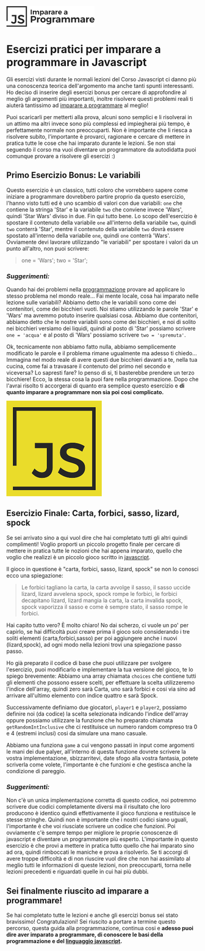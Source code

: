 ![imparare a programmare](https://raw.githubusercontent.com/AlbertoOlla/imparare-a-programmare/master/imparare-a-programmare.png)

# Esercizi pratici per imparare a programmare in Javascript

Gli esercizi visti durante le normali lezioni del Corso Javascript ci danno più una conoscenza teorica dell'argomento ma anche tanti spunti interessanti.
Ho deciso di inserire degli esercizi bonus per cercare di approfondire al meglio gli argomenti più importanti, inoltre risolvere questi problemi reali ti aiuterà tantissimo ad [imparare a programmare](http://www.imparareaprogrammare.it) al meglio!

Puoi scaricarli per metterti alla prova, alcuni sono semplici e li risolverai in un attimo ma altri invece sono più complessi ed impiegherai più tempo, è perfettamente normale non preoccuparti. Non è importante che li riesca a risolvere subito, l'importante è provarci, ragionare e cercare di mettere in pratica tutte le cose che hai imparato durante le lezioni.
Se non stai seguendo il corso ma vuoi diventare un programmatore da autodidatta puoi comunque provare a risolvere gli esercizi :)

## Primo Esercizio Bonus: Le variabili

Questo esercizio è un classico, tutti coloro che vorrebbero sapere come iniziare a programmare dovrebbero partire proprio da questo esercizio, l'hanno visto tutti ed è uno scambio di valori con due variabili: `one` che contiene la stringa 'Star' e la variabile `two` che conviene invece 'Wars', quindi 'Star Wars' diviso in due.
Fin qui tutto bene.
Lo scopo dell'esercizio è spostare il contenuto della variabile `one` all'interno della variabile `two`, quindi `two` conterrà 'Star', mentre il contenuto della variabile `two` dovrà essere spostato all'interno della variabile `one`, quindi `one` conterrà 'Wars'.
Ovviamente devi lavorare utilizzando "le variabili" per spostare i valori da un punto all'altro, non puoi scrivere:
> one = 'Wars';
> two = 'Star';

### *Suggerimenti:*

Quando hai dei problemi nella [programmazione](https://it.wikipedia.org/wiki/Programmazione_(informatica)) provare ad applicare lo stesso problema nel mondo reale...
Fai mente locale, cosa hai imparato nelle lezione sulle variabili?
Abbiamo detto che le variabili sono come dei contenitori, come dei bicchieri vuoti. Noi stiamo utilizzando le parole 'Star' e 'Wars' ma avremmo potuto inserire qualsiasi cosa.
Abbiamo due contenitori, abbiamo detto che le nostre variabili sono come dei bicchieri, e noi di solito nei bicchieri versiamo dei liquidi, quindi al posto di 'Star' possiamo scrivere `one = 'acqua'` e al posto di 'Wars' possiamo scrivere `two = 'spremuta'`.

Ok, tecnicamente non abbiamo fatto nulla, abbiamo semplicemente modificato le parole e il problema rimane ugualmente ma adesso ti chiedo...
Immagina nel modo reale di avere questi due bicchieri davanti a te, nella tua cucina, come fai a travasare il contenuto del primo nel secondo e viceversa? Lo sapresti fare?
Io penso di si, ti basterebbe prendere un terzo bicchiere!
Ecco, la stessa cosa la puoi fare nella programmazione.
Dopo che l'avrai risolto ti accorgerai di quanto era semplice questo esercizio e **di quanto imparare a programmare non sia poi cosi complicato.**

![corso javascript](https://raw.githubusercontent.com/AlbertoOlla/imparare-a-programmare/master/corso-javascript.png)


## Esercizio Finale: Carta, forbici, sasso, lizard, spock
Se sei arrivato sino a qui vuol dire che hai completato tutti gli altri quindi complimenti!
Voglio proporti un piccolo progetto finale per cercare di mettere in pratica tutte le nozioni che hai appena imparato, quello che voglio che realizzi è un piccolo gioco scritto in [javascript](https://developer.mozilla.org/it/docs/Web/JavaScript).

Il gioco in questione è "carta, forbici, sasso, lizard, spock" se non lo conosci ecco una spiegazione:
>Le forbici tagliano la carta, la carta avvolge il sasso, il sasso uccide lizard, lizard avvelena spock, spock rompe le forbici, le forbici decapitano lizard, lizard mangia la carta, la carta invalida spock, spock vaporizza il sasso e come è sempre stato, il sasso rompe le forbici.

Hai capito tutto vero? È molto chiaro! No dai scherzo, ci vuole un po' per capirlo, se hai difficoltà puoi creare prima il gioco solo considerando i tre soliti elementi (carta,forbici,sasso) per poi aggiungere anche i nuovi (lizard,spock), ad ogni modo nella lezioni trovi una spiegazione passo passo.

Ho già preparato il codice di base che puoi utilizzare per svolgere l'esercizio, puoi modificarlo e implementare la tua versione del gioco, te lo spiego brevemente:
Abbiamo una array chiamata `choices` che contiene tutti gli elementi che possono essere scelti, per effettuare la scelta utilizzeremo l'indice dell'array, quindi zero sarà Carta, uno sarà forbici e cosi via sino ad arrivare all'ultimo elemento con indice quattro e sarà Spock.

Successivamente definiamo due giocatori, `player1` e `player2`, possiamo definire noi (da codice) la scelta selezionata indicando l'indice dell'array oppure possiamo utilizzare la funzione che ho preparato chiamata `getRandomIntInclusive` che ci restituisce un numero random compreso tra 0 e 4 (estremi inclusi) cosi da simulare una mano casuale.

Abbiamo una funziona `game` a cui vengono passati in input come argomenti le mani dei due palyer, all'interno di questa funzione dovrete scrivere la vostra implementazione, sbizzarritevi, date sfogo alla vostra fantasia, potete scriverla come volete, l'importante è che funzioni e che gestisca anche la condizione di pareggio.

### *Suggerimenti:*
Non c'è un unica implementazione corretta di questo codice, noi potremmo scrivere due codici completamente diversi ma il risultato che loro producono è identico quindi effettivamente il gioco funziona e restituisce le stesse stringhe.
Quindi non è importante che i nostri codici siano uguali, l'importante è che voi riusciate scrivere un codice che funzioni. Poi ovviamente c'è sempre tempo per migliore le proprie conoscenze di javascript e diventare un programmatore più esperto.
L'importante in questo esercizio è che provi a mettere in pratica tutto quello che hai imparato sino ad ora, quindi rimboccati le maniche e prova a risolverlo.
Se ti accorgi di avere troppe difficoltà e di non riuscire vuol dire che non hai assimilato al meglio tutti le informazioni di queste lezioni, non preoccuparti, torna nelle lezioni precedenti e riguardati quelle in cui hai più dubbi.

## Sei finalmente riuscito ad imparare a programmare!
Se hai completato tutte le lezioni e anche gli esercizi bonus sei stato bravissimo! Congratulazioni! Sei riuscito a portare a termine questo percorso, questa guida alla programmazione, continua cosi e **adesso puoi dire aver imparato a programmare, di conoscere le basi della programmazione e del [linguaggio javascript](http://lia.deis.unibo.it/Courses/TecnologieWeb0910/lezioni/3.01.JavaScript.pdf).**


